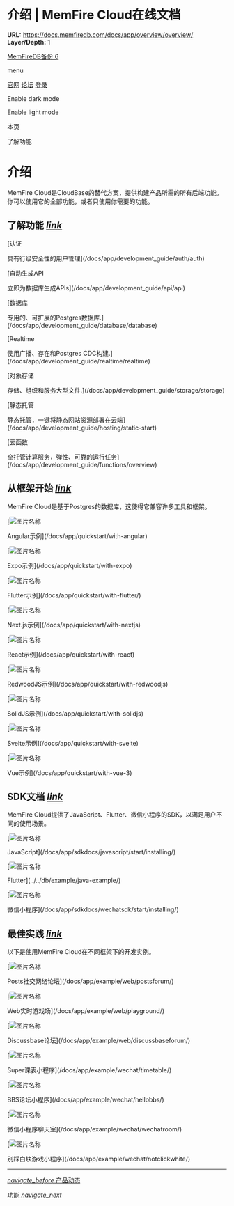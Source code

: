 # 介绍 | MemFire Cloud在线文档

**URL:** https://docs.memfiredb.com/docs/app/overview/overview/
**Layer/Depth:** 1

[MemFireDB备份 6](/)

menu

[官网](https://memfiredb.com/)
[论坛](https://community.memfiredb.com/)
[登录](https://cloud.memfiredb.com/auth/login)

Enable dark mode

Enable light mode

本页

了解功能

# 介绍

MemFire Cloud是CloudBase的替代方案，提供构建产品所需的所有后端功能。 你可以使用它的全部功能，或者只使用你需要的功能。

## 了解功能 [*link*](#%e4%ba%86%e8%a7%a3%e5%8a%9f%e8%83%bd)

[认证

具有行级安全性的用户管理](/docs/app/development_guide/auth/auth)

[自动生成API

立即为数据库生成APIs](/docs/app/development_guide/api/api)

[数据库

专用的、可扩展的Postgres数据库.](/docs/app/development_guide/database/database)

[Realtime

使用广播、存在和Postgres CDC构建.](/docs/app/development_guide/realtime/realtime)

[对象存储

存储、组织和服务大型文件.](/docs/app/development_guide/storage/storage)

[静态托管

静态托管，一键将静态网站资源部署在云端](/docs/app/development_guide/hosting/static-start)

[云函数

全托管计算服务，弹性、可靠的运行任务](/docs/app/development_guide/functions/overview)

## 从框架开始 [*link*](#%e4%bb%8e%e6%a1%86%e6%9e%b6%e5%bc%80%e5%a7%8b)

MemFire Cloud是基于Postgres的数据库，这使得它兼容许多工具和框架。

[![图片名称](../../img/libraries/angular-icon.svg)

Angular示例](/docs/app/quickstart/with-angular)

[![图片名称](../../img/libraries/expo-icon.svg)

Expo示例](/docs/app/quickstart/with-expo)

[![图片名称](../../img/libraries/flutter-icon.svg)

Flutter示例](/docs/app/quickstart/with-flutter/)

[![图片名称](../../img/libraries/nextjs-light-icon.svg)

Next.js示例](/docs/app/quickstart/with-nextjs)

[![图片名称](../../img/libraries/react-icon.svg)

React示例](/docs/app/quickstart/with-react)

[![图片名称](../../img/libraries/redwoodjs-icon.svg)

RedwoodJS示例](/docs/app/quickstart/with-redwoodjs)

[![图片名称](../../img/libraries/solidjs-icon.svg)

SolidJS示例](/docs/app/quickstart/with-solidjs)

[![图片名称](../../img/libraries/svelte-icon.svg)

Svelte示例](/docs/app/quickstart/with-svelte)

[![图片名称](../../img/libraries/vuejs-icon.svg)

Vue示例](/docs/app/quickstart/with-vue-3)

## SDK文档 [*link*](#sdk%e6%96%87%e6%a1%a3)

MemFire Cloud提供了JavaScript、Flutter、微信小程序的SDK，以满足用户不同的使用场景。

[![图片名称](../../img/libraries/javascript-icon.svg)

JavaScript](/docs/app/sdkdocs/javascript/start/installing/)

[![图片名称](../../img/libraries/flutter-icon.svg)

Flutter](../../db/example/java-example/)

[![图片名称](../../img/libraries/wechat.svg)

微信小程序](/docs/app/sdkdocs/wechatsdk/start/installing/)

## 最佳实践 [*link*](#%e6%9c%80%e4%bd%b3%e5%ae%9e%e8%b7%b5)

以下是使用MemFire Cloud在不同框架下的开发实例。

[![图片名称](../../img/libraries/vuejs-icon.svg)

Posts社交网络论坛](/docs/app/example/web/postsforum/)

[![图片名称](../../img/libraries/vuejs-icon.svg)

Web实时游戏场](/docs/app/example/web/playground/)

[![图片名称](../../img/libraries/nextjs-light-icon.svg)

Discussbase论坛](/docs/app/example/web/discussbaseforum/)

[![图片名称](../../img/libraries/wechat.svg)

Super课表小程序](/docs/app/example/wechat/timetable/)

[![图片名称](../../img/libraries/wechat.svg)

BBS论坛小程序](/docs/app/example/wechat/hellobbs/)

[![图片名称](../../img/libraries/wechat.svg)

微信小程序聊天室](/docs/app/example/wechat/wechatroom/)

[![图片名称](../../img/libraries/wechat.svg)

别踩白块游戏小程序](/docs/app/example/wechat/notclickwhite/)

---

[*navigate\_before* 产品动态](/docs/announcement/history/)

[功能 *navigate\_next*](/docs/app/overview/features/)